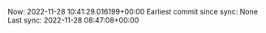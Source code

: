 Now: 2022-11-28 10:41:29.016199+00:00 Earliest commit since sync: None Last sync: 2022-11-28 08:47:08+00:00
